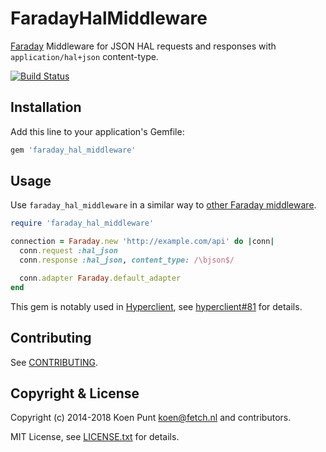 # FaradayHalMiddleware

[Faraday](https://github.com/lostisland/faraday) Middleware for JSON HAL requests and responses with `application/hal+json` content-type.

[![Build Status](https://travis-ci.org/fetch/faraday_hal_middleware.svg?branch=master)](https://travis-ci.org/fetch/faraday_hal_middleware)

## Installation

Add this line to your application's Gemfile:

```ruby
gem 'faraday_hal_middleware'
```

## Usage

Use `faraday_hal_middleware` in a similar way to [other Faraday middleware](https://github.com/lostisland/faraday_middleware).

```ruby
require 'faraday_hal_middleware'

connection = Faraday.new 'http://example.com/api' do |conn|
  conn.request :hal_json
  conn.response :hal_json, content_type: /\bjson$/

  conn.adapter Faraday.default_adapter
end
```

This gem is notably used in [Hyperclient](https://github.com/codegram/hyperclient), see [hyperclient#81](https://github.com/codegram/hyperclient/pull/81) for details.

## Contributing

See [CONTRIBUTING](CONTRIBUTING.md).

## Copyright & License

Copyright (c) 2014-2018 Koen Punt <koen@fetch.nl> and contributors.

MIT License, see [LICENSE.txt](LICENSE.txt) for details.
